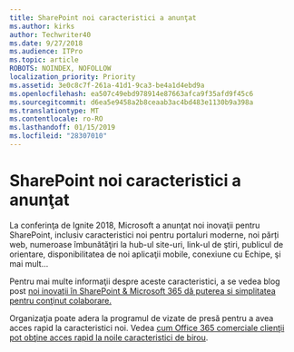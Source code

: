 ```yaml
---
title: SharePoint noi caracteristici a anunţat
ms.author: kirks
author: Techwriter40
ms.date: 9/27/2018
ms.audience: ITPro
ms.topic: article
ROBOTS: NOINDEX, NOFOLLOW
localization_priority: Priority
ms.assetid: 3e0c8c7f-261a-41d1-9ca3-be4a1d4ebd9a
ms.openlocfilehash: ea507c49ebd978914e87663afca9f35afd9f45c6
ms.sourcegitcommit: d6ea5e9458a2b8ceaab3ac4bd483e1130b9a398a
ms.translationtype: MT
ms.contentlocale: ro-RO
ms.lasthandoff: 01/15/2019
ms.locfileid: "28307010"
---
```

# <a name="sharepoint-new-features-announced"></a>SharePoint noi caracteristici a anunţat

La conferinţa de Ignite 2018, Microsoft a anunţat noi inovaţii pentru SharePoint, inclusiv caracteristici noi pentru portaluri moderne, noi părți web, numeroase îmbunătăţiri la hub-ul site-uri, link-ul de ştiri, publicul de orientare, disponibilitatea de noi aplicaţii mobile, conexiune cu Echipe, şi mai mult...
  
Pentru mai multe informaţii despre aceste caracteristici, a se vedea blog post [noi inovaţii în SharePoint &amp; Microsoft 365 dă puterea si simplitatea pentru conţinut colaborare.](https://go.microsoft.com/fwlink/?linkid=2026502)
  
Organizaţia poate adera la programul de vizate de presă pentru a avea acces rapid la caracteristici noi. Vedea [cum Office 365 comerciale clienţii pot obţine acces rapid la noile caracteristici de birou](https://go.microsoft.com/fwlink/?linkid=2026346).
  

